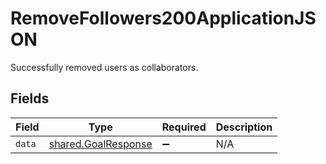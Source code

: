 # RemoveFollowers200ApplicationJSON

Successfully removed users as collaborators.


## Fields

| Field                                                      | Type                                                       | Required                                                   | Description                                                |
| ---------------------------------------------------------- | ---------------------------------------------------------- | ---------------------------------------------------------- | ---------------------------------------------------------- |
| `data`                                                     | [shared.GoalResponse](../../models/shared/goalresponse.md) | :heavy_minus_sign:                                         | N/A                                                        |